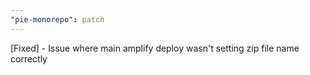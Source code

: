 ```yaml
---
"pie-monorepo": patch
---
```


[Fixed] - Issue where main amplify deploy wasn't setting zip file name correctly
